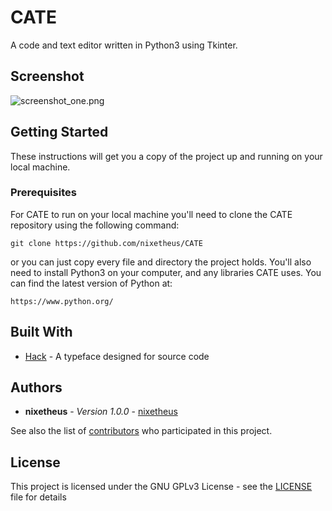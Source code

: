 # CATE

A code and text editor written in Python3 using Tkinter.

## Screenshot

![screenshot_one.png]()

## Getting Started

These instructions will get you a copy of the project up and running on your local machine.

### Prerequisites

For CATE to run on your local machine you'll need to clone the CATE repository using the following command:

```
git clone https://github.com/nixetheus/CATE
```
or you can just copy every file and directory the project holds.
You'll also need to install Python3 on your computer, and any libraries CATE uses. You can find the latest version of Python at:

```
https://www.python.org/
```

## Built With

* [Hack](https://github.com/source-foundry/Hack#license) - A typeface designed for source code


## Authors

* **nixetheus** - *Version 1.0.0* - [nixetheus](https://github.com/nixetheus)

See also the list of [contributors](https://github.com/nixetheus/CATE/graphs/contributors) who participated in this project.

## License

This project is licensed under the GNU GPLv3 License - see the [LICENSE](LICENSE) file for details
